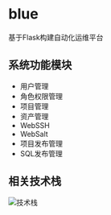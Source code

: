 # blue
基于Flask构建自动化运维平台


## 系统功能模块
* 用户管理
* 角色权限管理
* 项目管理
* 资产管理
* WebSSH
* WebSalt
* 项目发布管理
* SQL发布管理

## 相关技术栈
![技术栈](tech-stack.png)
